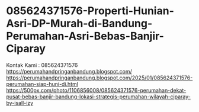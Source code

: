 # 085624371576-Properti-Hunian-Asri-DP-Murah-di-Bandung-Perumahan-Asri-Bebas-Banjir-Ciparay
Kontak Kami : 085624371576  https://perumahandpringanbandung.blogspot.com/  https://perumahandpringanbandung.blogspot.com/2025/01/085624371576-perumahan-siap-huni-di.html  https://500px.com/photo/1106856008/085624371576-perumahan-dekat-pusat-bebas-banjir-bandung-lokasi-strategis-perumahan-wilayah-ciparay-by-isall-izy
